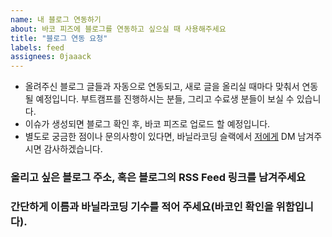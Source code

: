 ```yaml
---
name: 내 블로그 연동하기
about: 바코 피즈에 블로그를 연동하고 싶으실 때 사용해주세요
title: "블로그 연동 요청"
labels: feed
assignees: 0jaaack
---
```


- 올려주신 블로그 글들과 자동으로 연동되고, 새로 글을 올리실 때마다 맞춰서 연동 될 예정입니다. 부트캠프를 진행하시는 분들, 그리고 수료생 분들이 보실 수 있습니다.
- 이슈가 생성되면 블로그 확인 후, 바코 피즈로 업로드 할 예정입니다.
- 별도로 궁금한 점이나 문의사항이 있다면, 바닐라코딩 슬랙에서 [저에게](https://vanillacoding.slack.com/team/U038SRXJ84V) DM 남겨주시면 감사하겠습니다.

### 올리고 싶은 블로그 주소, 혹은 블로그의 RSS Feed 링크를 남겨주세요

### 간단하게 이름과 바닐라코딩 기수를 적어 주세요(바코인 확인을 위함입니다).
